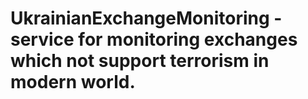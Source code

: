 # UkrainianExchangeMonitoring - service for monitoring exchanges which not support terrorism in modern world.
